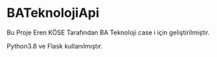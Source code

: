 # BATeknolojiApi

Bu Proje Eren KÖSE Tarafından BA Teknoloji case i için geliştirilmiştir.

Python3.8 ve Flask kullanılmıştır.

